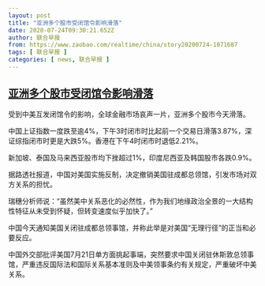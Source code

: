 ```yaml
---
layout: post
title: "亚洲多个股市受闭馆令影响滑落"
date: 2020-07-24T09:30:21.652Z
author: 联合早报
from: https://www.zaobao.com/realtime/china/story20200724-1071687
tags: [ 联合早报 ]
categories: [ news, 联合早报 ]
---
```

<!--1595609460000-->
[亚洲多个股市受闭馆令影响滑落](https://www.zaobao.com/realtime/china/story20200724-1071687)
------

<div>
<p>受到中美互发闭馆令的影响，全球金融市场哀声一片，亚洲多个股市今天滑落。</p><p>中国上证指数一度跌至逾4%，下午3时闭市时比起前一个交易日滑落3.87%，深证综指闭市时更是大跌5%。香港在下午4时闭市时退低2.21%。</p><p>新加坡、泰国及马来西亚股市均下挫超过1%，印度尼西亚及韩国股市各跌0.9%。</p><section id="imu"><div id="dfp-ad-imu1-wrapper" class="dfp-tag-wrapper"><div id="dfp-ad-imu1" class="dfp-tag-wrapper"></div></div></section><p>据路透社报道，中国对美国实施反制，决定撤销美国驻成都总领馆，引发市场对双方关系的担忧。</p><p>瑞穗分析师说：“虽然美中关系恶化的必然性，作为我们地缘政治全景的一大结构性特征从未受到怀疑，但转变速度似乎加快了。”</p><p>中国今天通知美国关闭驻成都总领事馆，并称此举是对美国“无理行径”的正当和必要反应。</p><p>中国外交部批评美国7月21日单方面挑起事端，突然要求中国关闭驻休斯敦总领事馆，严重违反国际法和国际关系基本准则及中美领事条约有关规定，严重破坏中美关系。</p><div id="innity-in-post"></div><div id="dfp-ad-midarticlespecial-wrapper" class="dfp-tag-wrapper"><div id="dfp-ad-midarticlespecial" class="dfp-tag-wrapper"></div></div>
</div>

